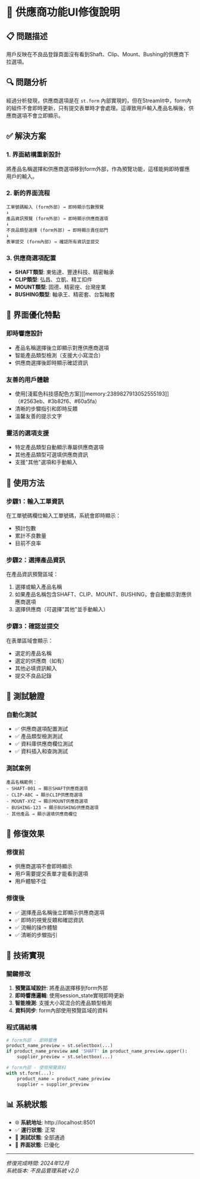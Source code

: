 # 🔧 供應商功能UI修復說明

## 📋 問題描述
用戶反映在不良品登錄頁面沒有看到Shaft、Clip、Mount、Bushing的供應商下拉選項。

## 🔍 問題分析
經過分析發現，供應商選項是在 `st.form` 內部實現的，但在Streamlit中，form內的組件不會即時更新，只有提交表單時才會處理。這導致用戶輸入產品名稱後，供應商選項不會立即顯示。

## ✅ 解決方案

### 1. 界面結構重新設計
將產品名稱選擇和供應商選項移到form外部，作為預覽功能，這樣能夠即時響應用戶的輸入。

### 2. 新的界面流程
```
工單號碼輸入 (form外部) → 即時顯示包數預覽
↓
產品資訊預覽 (form外部) → 即時顯示供應商選項
↓
不良品類型選擇 (form外部) → 即時顯示責任部門
↓
表單提交 (form內部) → 確認所有資訊並提交
```

### 3. 供應商選項配置
- **SHAFT類型**: 東佑達、豐達科技、精密軸承
- **CLIP類型**: 弘昌、立凱、精工扣件  
- **MOUNT類型**: 固德、精密座、台灣座業
- **BUSHING類型**: 軸承王、精密套、台製軸套

## 🎨 界面優化特點

### 即時響應設計
- 產品名稱選擇後立即顯示對應供應商選項
- 智能產品類型檢測（支援大小寫混合）
- 供應商選擇後即時顯示確認資訊

### 友善的用戶體驗
- 使用[淺藍色科技感配色方案][[memory:2389827913052555193]]（#2563eb、#3b82f6、#60a5fa）
- 清晰的步驟指引和即時反饋
- 溫馨友善的提示文字

### 靈活的選項支援
- 特定產品類型自動顯示專屬供應商選項
- 其他產品類型可選填供應商資訊
- 支援"其他"選項和手動輸入

## 📱 使用方法

### 步驟1：輸入工單資訊
在工單號碼欄位輸入工單號碼，系統會即時顯示：
- 預計包數
- 累計不良數量
- 目前不良率

### 步驟2：選擇產品資訊
在產品資訊預覽區域：
1. 選擇或輸入產品名稱
2. 如果產品名稱包含SHAFT、CLIP、MOUNT、BUSHING，會自動顯示對應供應商選項
3. 選擇供應商（可選擇"其他"並手動輸入）

### 步驟3：確認並提交
在表單區域會顯示：
- 選定的產品名稱
- 選定的供應商（如有）
- 其他必填資訊輸入
- 提交不良品記錄

## 🧪 測試驗證

### 自動化測試
- ✅ 供應商選項配置測試
- ✅ 產品類型檢測測試  
- ✅ 資料庫供應商欄位測試
- ✅ 資料插入和查詢測試

### 測試案例
```
產品名稱範例：
- SHAFT-001 → 顯示SHAFT供應商選項
- CLIP-ABC → 顯示CLIP供應商選項
- MOUNT-XYZ → 顯示MOUNT供應商選項
- BUSHING-123 → 顯示BUSHING供應商選項
- 其他產品 → 顯示選填供應商欄位
```

## 🎯 修復效果

### 修復前
- 供應商選項不會即時顯示
- 用戶需要提交表單才能看到選項
- 用戶體驗不佳

### 修復後
- ✅ 選擇產品名稱後立即顯示供應商選項
- ✅ 即時的視覺反饋和確認資訊
- ✅ 流暢的操作體驗
- ✅ 清晰的步驟指引

## 🔧 技術實現

### 關鍵修改
1. **預覽區域設計**: 將產品選擇移到form外部
2. **即時響應邏輯**: 使用session_state實現即時更新
3. **智能檢測**: 支援大小寫混合的產品類型檢測
4. **資料同步**: form內部使用預覽區域的資料

### 程式碼結構
```python
# form外部 - 即時響應
product_name_preview = st.selectbox(...)
if product_name_preview and 'SHAFT' in product_name_preview.upper():
    supplier_preview = st.selectbox(...)

# form內部 - 使用預覽資料
with st.form(...):
    product_name = product_name_preview
    supplier = supplier_preview
```

## 📊 系統狀態
- 🌐 **系統地址**: http://localhost:8501
- ✅ **運行狀態**: 正常
- 🧪 **測試狀態**: 全部通過
- 📱 **界面狀態**: 已優化

---
*修復完成時間: 2024年12月*  
*系統版本: 不良品管理系統 v2.0* 